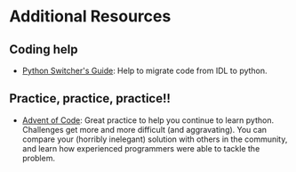 # Additional Resources
## Coding help
* [Python Switcher's Guide](http://www.astrobetter.com/wiki/Python+Switchers+Guide):  Help to migrate code from IDL to python.

## Practice, practice, practice!!
* [Advent of Code](https://adventofcode.com/): Great practice to help you continue to learn python.  Challenges get more and more 
difficult (and aggravating).  You can compare your (horribly inelegant) solution with others in the community, and learn how experienced programmers were able to tackle the problem.
